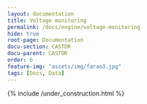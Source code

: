 ```yaml
---
layout: documentation
title: Voltage monitoring
permalink: /docs/engine/voltage-monitoring
hide: true
root-page: Documentation
docu-section: CASTOR
docu-parent: CASTOR
order: 6
feature-img: "assets/img/farao3.jpg"
tags: [Docs, Data]
---
```


{% include /under_construction.html %}
